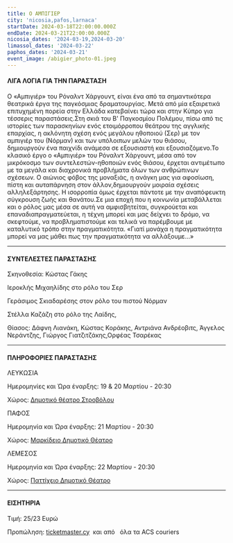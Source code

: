 ```yaml
---
title: Ο ΑΜΠΙΓΙΕΡ
city: 'nicosia,pafos,larnaca'
startDate: 2024-03-18T22:00:00.000Z
endDate: 2024-03-21T22:00:00.000Z
nicosia_dates: '2024-03-19,2024-03-20'
limassol_dates: '2024-03-22'
paphos_dates: '2024-03-21'
event_image: /abigier_photo-01.jpeg
---
```


#### ΛΙΓΑ ΛΟΓΙΑ ΓΙΑ ΤΗΝ ΠΑΡΑΣΤΑΣΗ

Ο «Αμπιγιέρ» του Ρόναλντ Χάργουντ, είναι ένα από τα σημαντικότερα θεατρικά έργα της παγκόσμιας δραματουργίας. Μετά από μία εξαιρετικά επιτυχημένη πορεία στην Ελλάδα κατεβαίνει τώρα και στην Κύπρο για τέσσερις παραστάσεις.Στη σκιά του Β' Παγκοσμίου Πολέμου, πίσω από τις ιστορίες των παρασκηνίων ενός ετοιμόρροπου θεάτρου της αγγλικής επαρχίας, η ακλόνητη σχέση ενός μεγάλου ηθοποιού (Σερ) με τον αμπιγιέρ του (Νόρμαν) και των υπόλοιπων μελών του θιάσου, δημιουργούν ένα παιχνίδι ανάμεσα σε εξουσιαστή και εξουσιαζόμενο.Το κλασικό έργο ο «Αμπιγιέρ» του Ρόναλντ Χάργουντ, μέσα από τον μικρόκοσμο των συντελεστών-ηθοποιών ενός θιάσου, έρχεται αντιμέτωπο με τα μεγάλα και διαχρονικά προβλήματα όλων των ανθρώπινων σχέσεων. Ο αιώνιος φόβος της μοναξιάς, η ανάγκη μας για αφοσίωση, πίστη και αυταπάρνηση στον άλλον,δημιουργούν μοιραία σχέσεις αλληλεξάρτησης. Η ισορροπία όμως έρχεται πάντοτε με την αναπόφευκτη σύγκρουση ζωής και θανάτου.Σε μια εποχή που η κοινωνία μεταβάλλεται και ο ρόλος μας μέσα σε αυτή να αμφισβητείται, συγκρούεται και επαναδιαπραγματεύεται, η τέχνη μπορεί και μας δείχνει το δρόμο, να σκεφτούμε, να προβληματιστούμε και τελικά να παρέμβουμε με καταλυτικό τρόπο	στην πραγματικότητα.	«Γιατί μονάχα η πραγματικότητα μπορεί να μας μάθει πως την πραγματικότητα να αλλάξουμε…»

***

#### ΣΥΝΤΕΛΕΣΤΕΣ ΠΑΡΑΣΤΑΣΗΣ

Σκηνοθεσία: Κώστας Γάκης

Ιεροκλής Μιχαηλίδης	στο ρόλο του Σερ

Γεράσιμος Σκιαδαρέσης	στον ρόλο του πιστού Νόρμαν 

Στέλλα Καζάζη	στο ρόλο της Λαίδης, 

Θίασος: Δάφνη Λιανάκη, Κώστας Κοράκης,	Αντριάνα	Ανδρέοβιτς,	Άγγελος	Νεράντζης,	Γιώργος	Γιατζιτζάκης,Ορφέας Τσαρέκας

***

#### ΠΛΗΡΟΦΟΡΙΕΣ ΠΑΡΑΣΤΑΣΗΣ

ΛΕΥΚΩΣΙΑ

Ημερομηνίες και Ώρα έναρξης: 19 & 20 Μαρτίου - 20:30

Χώρος: [Δημοτικό θέατρο Στροβόλου	](https://www.google.com/maps/place/%CE%94%CE%B7%CE%BC%CE%BF%CF%84%CE%B9%CE%BA%CF%8C+%CE%98%CE%AD%CE%B1%CF%84%CF%81%CE%BF+%CE%A3%CF%84%CF%81%CE%BF%CE%B2%CF%8C%CE%BB%CE%BF%CF%85/@35.1439474,33.3406531,17z/data=!3m1!4b1!4m6!3m5!1s0x14de1a215477c475:0xca7690acc6cdd49c!8m2!3d35.143943!4d33.343228!16s%2Fg%2F11b6gk_x97?entry=ttu)

ΠΑΦΟΣ

Ημερομηνία και Ώρα έναρξης: 21 Μαρτίου - 20:30

Χώρος: [Μαρκίδειο Δημοτικό Θέατρο](https://www.google.com/maps/place/Markideio+Theatre/@34.7781642,32.4206585,17z/data=!3m1!4b1!4m6!3m5!1s0x14e706f5450bd66d:0x68a598c2c5136439!8m2!3d34.7781598!4d32.4232334!16s%2Fg%2F1tf4_3gh?entry=ttu)

ΛΕΜΕΣΟΣ

Ημερομηνία και Ώρα έναρξης: 22 Μαρτίου - 20:30

Χώρος: [Παττίχειο Δημοτικό Θέατρο ](https://www.google.com/maps/place/Patichion+Municipal+Theatre,+Agias+Zonis+2,+Limassol,+Cyprus/@34.6812699,33.0412571,17z/data=!3m1!4b1!4m6!3m5!1s0x14e7330f8b4700ed:0xd66d4f231f490bbb!8m2!3d34.6813016!4d33.0438594!16s%2Fg%2F11bvthpbkr?entry=ttu)

***

#### ΕΙΣΗΤΗΡΙΑ

Τιμή: 25/23 Ευρώ

Προπώληση: [ticketmaster.cy](https://www.ticketmaster.cy/showEventInformation.html?idEvent=4526)  και από   όλα τα ACS couriers


